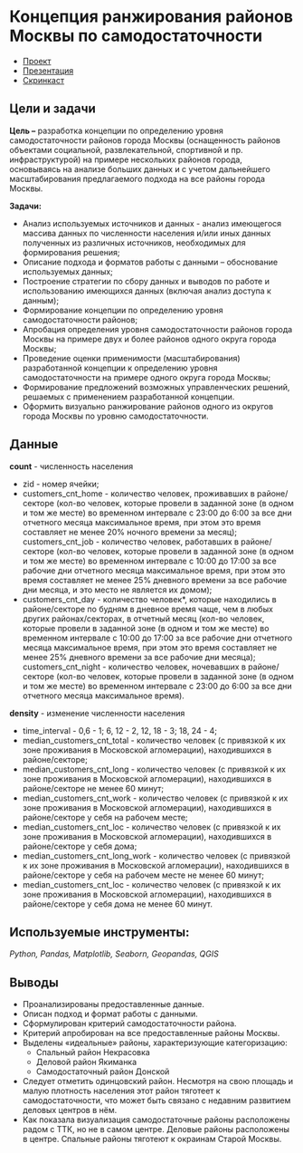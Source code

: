 # Концепция ранжирования районов Москвы по самодостаточности

- [Проект]()
- [Презентация]()
- [Скринкаст](https://1drv.ms/v/s!AlvGRujp8j1piq4oqpZcvteiUf4EfA?e=ZuUOAG)

## Цели и задачи

**Цель –** разработка концепции по определению уровня самодостаточности районов города Москвы (оснащенность районов объектами социальной, развлекательной, спортивной и пр. инфраструктурой) на примере нескольких районов города, основываясь на анализе больших данных и с учетом дальнейшего масштабирования предлагаемого подхода на все районы города Москвы.

**Задачи:**
- Анализ используемых источников и данных - анализ имеющегося массива данных по численности населения и/или иных данных полученных из различных источников, необходимых для формирования решения;
- Описание подхода и форматов работы с данными – обоснование используемых данных;
- Построение стратегии по сбору данных и выводов по работе и использованию имеющихся данных (включая анализ доступа к данным);
- Формирование концепции по определению уровня самодостаточности районов;
- Апробация определения уровня самодостаточности районов города Москвы на примере двух и более районов одного округа города Москвы;
- Проведение оценки применимости (масштабирования) разработанной концепции к определению уровня самодостаточности на примере одного округа города Москвы;
- Формирование предложений возможных управленческих решений, решаемых с применением разработанной концепции.
- Оформить визуально ранжирование районов одного из округов города Москвы по уровню самодостаточности.

## Данные
**count** - численность населения
- zid - номер ячейки;
- customers_cnt_home - количество человек, проживавших в районе/секторе (кол-во человек, которые провели в заданной зоне (в одном и том же месте) во временном интервале с 23:00 до 6:00 за все дни отчетного месяца максимальное время, при этом это время составляет не менее 20% ночного времени за месяц);
customers_cnt_job - количество человек, работавших в районе/секторе (кол-во человек, которые провели в заданной зоне (в одном и том же месте) во временном интервале с 10:00 до 17:00 за все рабочие дни отчетного месяца максимальное время, при этом это время составляет не менее 25% дневного времени за все рабочие дни месяца, и это место не является их домом);
- customers_cnt_day - количество человек*, которые находились в районе/секторе по будням в дневное время чаще, чем в любых других районах/секторах, в отчетный месяц (кол-во человек, которые провели в заданной зоне (в одном и том же месте) во временном интервале с 10:00 до 17:00 за все рабочие дни отчетного месяца максимальное время, при этом это время составляет не менее 25% дневного времени за все рабочие дни месяца);
customers_cnt_night - количество человек, ночевавших в районе/секторе (кол-во человек, которые провели в заданной зоне (в одном и том же месте) во временном интервале с 23:00 до 6:00 за все дни отчетного месяца максимальное время).

**density** - изменение численности населения
- time_interval - 0,6 - 1; 6, 12 - 2, 12, 18 - 3; 18, 24 - 4;
- median_customers_cnt_total - количество человек (с привязкой к их зоне проживания в Московской агломерации), находившихся в районе/секторе;
- median_customers_cnt_long - количество человек (с привязкой к их зоне проживания в Московской агломерации), находившихся в районе/секторе не менее 60 минут;
- median_customers_cnt_work - количество человек (с привязкой к их зоне проживания в Московской агломерации), находившихся в районе/секторе у себя на рабочем месте;
- median_customers_cnt_loc - количество человек (с привязкой к их зоне проживания в Московской агломерации), находившихся в районе/секторе у себя дома;
- median_customers_cnt_long_work - количество человек (с привязкой к их зоне проживания в Московской агломерации), находившихся в районе/секторе у себя на рабочем месте не менее 60 минут;
- median_customers_cnt_loc - количество человек (с привязкой к их зоне проживания в Московской агломерации), находившихся в районе/секторе у себя дома не менее 60 минут.

## Используемые инструменты: 
*Python, Pandas, Matplotlib, Seaborn, Geopandas, QGIS*

## Выводы
- Проанализированы предоставленные данные.
- Описан подход и формат работы с данными.
- Сформулирован критерий самодостаточности района.
- Критерий апробирован на все предоставленные районы Москвы.
- Выделены «идеальные» районы, характеризующие категоризацию:
  - Спальный район Некрасовка
  - Деловой район Якиманка
  - Самодостаточный район Донской
- Следует отметить одинцовский район. Несмотря на свою площадь и малую
плотность населения этот район тяготеет к самодостаточности, что может быть
связано с недавним развитием деловых центров в нём.
- Как показала визуализация самодостаточные районы расположены радом с ТТК, но
не в самом центре. Деловые районы расположены в центре. Спальные районы
тяготеют к окраинам Старой Москвы.
